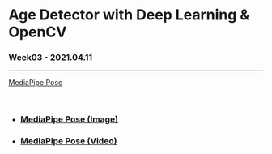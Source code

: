 # Age Detector with Deep Learning & OpenCV

### Week03 - 2021.04.11

---

[MediaPipe Pose](https://google.github.io/mediapipe/solutions/pose)

<br>

* ### [MediaPipe Pose (Image)](https://github.com/hyunmin0317/OpenCV_Study/blob/master/MediaPipePose/MediaPipePose(Image)/Github/MediaPipePose_Image.md)

* ### [MediaPipe Pose (Video)](https://github.com/hyunmin0317/OpenCV_Study/blob/master/MediaPipePose/MediaPipePose(Video)/Github/MediaPipePose_Video.md)

